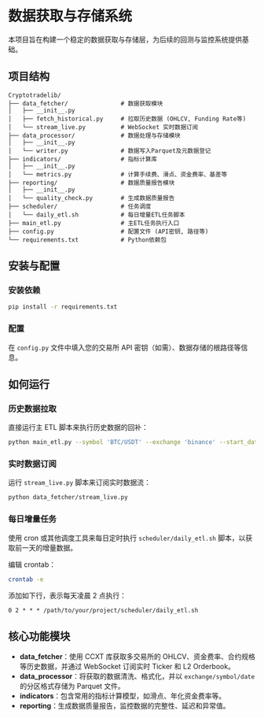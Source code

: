 # 数据获取与存储系统

本项目旨在构建一个稳定的数据获取与存储层，为后续的回测与监控系统提供基础。

## 项目结构

```
Cryptotradelib/
├── data_fetcher/               # 数据获取模块
│   ├── __init__.py
│   ├── fetch_historical.py     # 拉取历史数据 (OHLCV, Funding Rate等)
│   └── stream_live.py          # WebSocket 实时数据订阅
├── data_processor/             # 数据处理与存储模块
│   ├── __init__.py
│   └── writer.py               # 数据写入Parquet及元数据登记
├── indicators/                 # 指标计算库
│   ├── __init__.py
│   └── metrics.py              # 计算手续费、滑点、资金费率、基差等
├── reporting/                  # 数据质量报告模块
│   ├── __init__.py
│   └── quality_check.py        # 生成数据质量报告
├── scheduler/                  # 任务调度
│   └── daily_etl.sh            # 每日增量ETL任务脚本
├── main_etl.py                 # 主ETL任务执行入口
├── config.py                   # 配置文件 (API密钥, 路径等)
└── requirements.txt            # Python依赖包
```

## 安装与配置

### 安装依赖

```bash
pip install -r requirements.txt
```

### 配置

在 `config.py` 文件中填入您的交易所 API 密钥（如需）、数据存储的根路径等信息。

## 如何运行

### 历史数据拉取

直接运行主 ETL 脚本来执行历史数据的回补：

```bash
python main_etl.py --symbol 'BTC/USDT' --exchange 'binance' --start_date '2023-01-01'
```

### 实时数据订阅

运行 `stream_live.py` 脚本来订阅实时数据流：

```bash
python data_fetcher/stream_live.py
```

### 每日增量任务

使用 cron 或其他调度工具来每日定时执行 `scheduler/daily_etl.sh` 脚本，以获取前一天的增量数据。

编辑 crontab：

```bash
crontab -e
```

添加如下行，表示每天凌晨 2 点执行：

```
0 2 * * * /path/to/your/project/scheduler/daily_etl.sh
```

## 核心功能模块

- **data_fetcher**：使用 CCXT 库获取多交易所的 OHLCV、资金费率、合约规格等历史数据，并通过 WebSocket 订阅实时 Ticker 和 L2 Orderbook。
- **data_processor**：将获取的数据清洗、格式化，并以 `exchange/symbol/date` 的分区格式存储为 Parquet 文件。
- **indicators**：包含常用的指标计算模型，如滑点、年化资金费率等。
- **reporting**：生成数据质量报告，监控数据的完整性、延迟和异常值。

